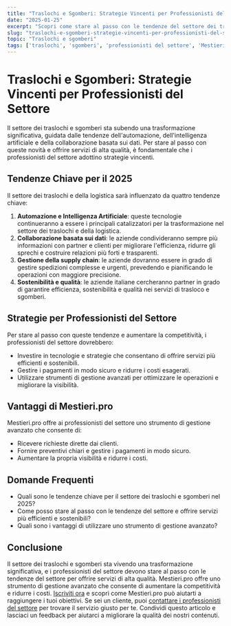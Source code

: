 ```yaml
---
title: "Traslochi e Sgomberi: Strategie Vincenti per Professionisti del Settore"
date: "2025-01-25"
excerpt: "Scopri come stare al passo con le tendenze del settore dei traslochi e sgomberi, offrire servizi più efficienti e sostenibili, e aumentare la tua competitività con Mestieri.pro."
slug: "traslochi-e-sgomberi-strategie-vincenti-per-professionisti-del-settore"
topic: "Traslochi e sgomberi"
tags: ['traslochi', 'sgomberi', 'professionisti del settore', 'Mestieri.pro']
---
```

# Traslochi e Sgomberi: Strategie Vincenti per Professionisti del Settore

Il settore dei traslochi e sgomberi sta subendo una trasformazione significativa, guidata dalle tendenze dell'automazione, dell'intelligenza artificiale e della collaborazione basata sui dati. Per stare al passo con queste novità e offrire servizi di alta qualità, è fondamentale che i professionisti del settore adottino strategie vincenti.

## Tendenze Chiave per il 2025

Il settore dei traslochi e della logistica sarà influenzato da quattro tendenze chiave:

1. **Automazione e Intelligenza Artificiale**: queste tecnologie continueranno a essere i principali catalizzatori per la trasformazione nel settore dei traslochi e della logistica.
2. **Collaborazione basata sui dati**: le aziende condivideranno sempre più informazioni con partner e clienti per migliorare l'efficienza, ridurre gli sprechi e costruire relazioni più forti e trasparenti.
3. **Gestione della supply chain**: le aziende dovranno essere in grado di gestire spedizioni complesse e urgenti, prevedendo e pianificando le operazioni con maggiore precisione.
4. **Sostenibilità e qualità**: le aziende italiane cercheranno partner in grado di garantire efficienza, sostenibilità e qualità nei servizi di trasloco e sgomberi.

## Strategie per Professionisti del Settore

Per stare al passo con queste tendenze e aumentare la competitività, i professionisti del settore dovrebbero:

* Investire in tecnologie e strategie che consentano di offrire servizi più efficienti e sostenibili.
* Gestire i pagamenti in modo sicuro e ridurre i costi esagerati.
* Utilizzare strumenti di gestione avanzati per ottimizzare le operazioni e migliorare la visibilità.

## Vantaggi di Mestieri.pro

Mestieri.pro offre ai professionisti del settore uno strumento di gestione avanzato che consente di:

* Ricevere richieste dirette dai clienti.
* Fornire preventivi chiari e gestire i pagamenti in modo sicuro.
* Aumentare la propria visibilità e ridurre i costi.

## Domande Frequenti

* Quali sono le tendenze chiave per il settore dei traslochi e sgomberi nel 2025?
* Come posso stare al passo con le tendenze del settore e offrire servizi più efficienti e sostenibili?
* Quali sono i vantaggi di utilizzare uno strumento di gestione avanzato?

## Conclusione

Il settore dei traslochi e sgomberi sta vivendo una trasformazione significativa, e i professionisti del settore devono stare al passo con le tendenze del settore per offrire servizi di alta qualità. Mestieri.pro offre uno strumento di gestione avanzato che consente di aumentare la competitività e ridurre i costi. [Iscriviti ora](https://mestieri.pro/info) e scopri come Mestieri.pro può aiutarti a raggiungere i tuoi obiettivi. Se sei un cliente, puoi [contattare i professionisti del settore](https://mestieri.pro) per trovare il servizio giusto per te. Condividi questo articolo e lasciaci un feedback per aiutarci a migliorare la qualità dei nostri contenuti.
